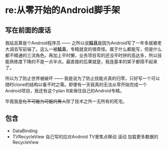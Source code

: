 # re:从零开始的Android脚手架 #

## 写在前面的废话 ##
我姑且算是个Android程序员 —— 之所以说**姑且**是因为Android写了一年多就被老大调去写前端了。这么一被**姑且**，专精就变的很奇怪。属于什么都能写，但是什么都不精通的三流角色。再加上平时懒，业务项目写的还没平时拼的高达多，所以技能熟练度下降的不是一点半点。最直接的后果就是，我连基本的架子都搭不起来了。

所以为了防止世界被破坏 —— 我是说为了防止技能点真的归零，只好写一个可以随时clone的结构以备不时之需。即便有一天我真的无法从零开始完成一个Android项目，我还有这个plan B来保住自己的Android专精。

毕竟我是~~化不可能为可能的男人~~除了技术之外一无所有的死宅。

## 包含 ##
- DataBinding
- TVRecycleView 自己写的应对Android TV里焦点移动 滚动 加载更多数据的RecycleView